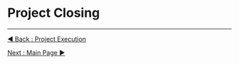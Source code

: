 # Project Closing



















---
[◀ Back : Project Execution](D-PROJECT_EXECUTION.md)  

[Next : Main Page ▶](#)